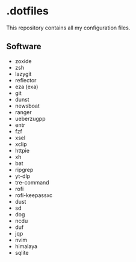 # .dotfiles
This repository contains all my configuration files.

## Software

* zoxide
* zsh
* lazygit
* reflector
* eza (exa)
* git
* dunst
* newsboat
* ranger
* ueberzugpp
* entr
* fzf
* xsel
* xclip
* httpie
* xh
* bat
* ripgrep
* yt-dlp
* tre-command
* rofi
* rofi-keepassxc
* dust
* sd
* dog
* ncdu
* duf
* jqp
* nvim
* himalaya
* sqlite
